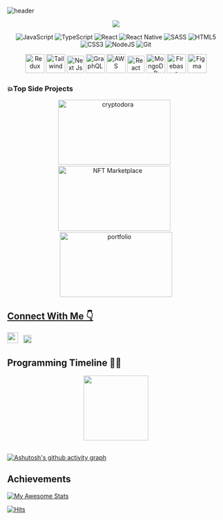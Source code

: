 ![header](https://capsule-render.vercel.app/api?type=wave&color=gradient&customColorList=6&height=260&section=header&text=Angels%20Elsa&fontSize=70&animation=fadeIn&fontAlignY=38&desc=Website%20Designer/Frontend%20Web%20&descAlignY=51&descAlign=62)

<p align="center">
  <img src="https://github-profile-trophy.vercel.app/?username=AngelsElsa&theme=algolia&row=1&column=4&margin-w=5" />
</p>   

<center>

![JavaScript](https://img.shields.io/badge/javascript-%23F7DF1E.svg?&style=for-the-badge&logo=javascript&logoColor=white)
![TypeScript](https://img.shields.io/badge/typescript-%23007ACC.svg?style=for-the-badge&logo=typescript&logoColor=white)
![React](https://img.shields.io/badge/react-%2320232A.svg?&style=for-the-badge&logo=react&logoColor=%2361DAFB)
![React Native](https://img.shields.io/badge/react%20native-%2320232A.svg?&style=for-the-badge&logo=react&logoColor=%2361DAFB)
![SASS](https://img.shields.io/badge/SASS-hotpink.svg?style=for-the-badge&logo=SASS&logoColor=white)
![HTML5](https://img.shields.io/badge/html5-%23E34F26.svg?&style=for-the-badge&logo=html5&logoColor=white)
![CSS3](https://img.shields.io/badge/css3-%231572B6.svg?&style=for-the-badge&logo=css3&logoColor=white)
![NodeJS](https://img.shields.io/badge/node.js-6DA55F?style=for-the-badge&logo=node.js&logoColor=white)
![Git](https://img.shields.io/badge/git-%23F05032.svg?&style=for-the-badge&logo=git&logoColor=white)

</center>

<p align="center">  
<a href="https://github.com/AngelsElsa"><img alt="Redux" src="https://img.icons8.com/color/344/redux.png" width="44px"></a>
<a href="https://github.com/AngelsElsa"><img alt="Tailwind" src="https://img.icons8.com/color/512/tailwind_css.png" width="44px"></a>
<a href="https://github.com/AngelsElsa"><img alt="Next Js" src="https://img.stackshare.io/service/5936/nextjs.png" width="40px"></a>
<a href="https://github.com/AngelsElsa"><img alt="GraphQL" src="https://img.icons8.com/color/344/graphql.png" width="44px"></a>
<a href="https://github.com/AngelsElsa"><img alt="AWS" src="https://img.icons8.com/color/344/amazon-web-services.png" width="44px"></a>
<a href="https://github.com/AngelsElsa"><img alt="React Router" src="https://encrypted-tbn0.gstatic.com/images?q=tbn:ANd9GcRkpce_C3eRHbmi-PngRYM8d4CkGkG6oXiw1NS5ER54G8yM4K4eNWQk0q495i_63egxDaU&usqp=CAU" width="40px"></a>
<a href="https://github.com/AngelsElsa"><img alt="MongoDB" src="https://img.icons8.com/external-tal-revivo-shadow-tal-revivo/344/external-mongodb-a-cross-platform-document-oriented-database-program-logo-shadow-tal-revivo.png" width="44px"></a>
<a href="https://github.com/AngelsElsa"><img alt="Firebase" src="https://img.icons8.com/color/344/firebase.png" width="44px"></a>
<a href="https://github.com/AngelsElsa"><img alt="Figma" src="https://img.icons8.com/color/344/figma--v1.png" width="44px"></a>
</p>

<h3>💥Top Side Projects</h3>

<p align="center">
<a href="https://cryptodora-app.web.app/" target="_blank" rel="noopener"><img src="https://i.ibb.co/HCRxzVF/website-main-dark.jpg" alt="cryptodora" border="0" width="260" height="150"></a>&nbsp;&nbsp;
<a href="https://nft-marketplace-sovq9dcag-AngelsElsa.vercel.app/" target="_blank" rel="noopener"><img src="https://i.ibb.co/P9Y4JH4/Screenshot-2023-01-09-103602.jpg" alt="NFT Marketplace" width="260" height="150" border="0" /></a>&nbsp;&nbsp;
<a href="https://www.yasindu.me/" target="_blank" rel="noopener"><img src="https://i.ibb.co/7zD3jyR/Screenshot-2023-01-09-104443.jpg" alt="portfolio" border="0" width="260" height="150"> </a>
</p>

<a href="http://youtube.a3b.io" target="_blank"><a href="https://imgflip.com/gif/72a546" width="468" height="60"/><h2>Connect With Me 👇</h2>
 <p align='left'>
   <!-- <a href="https://www.linkedin.com/in/yasinduneth/" target="_blank"><img height="25" src="https://raw.githubusercontent.com/UjwalKandi/UjwalKandi/changes-to-readme/svg/linkedin%20rect.svg"></a>&nbsp;&nbsp; -->
 <!-- <a href="https://twitter.com/yasindu_neth" target="_blank"><img height="25" src="https://raw.githubusercontent.com/UjwalKandi/UjwalKandi/changes-to-readme/svg/twitter%20rect.svg"></a>&nbsp;&nbsp; -->
 <a href="https://github.com/AngelsElsa" target="_blank"><img height="25" src="https://raw.githubusercontent.com/UjwalKandi/UjwalKandi/changes-to-readme/svg/github%20rect.svg"></a>&nbsp;&nbsp;
 <a href="mailto:silverwisdom615@gmail.com" target="_blank"><img height="19" src="https://upload.wikimedia.org/wikipedia/commons/a/ab/Gmail2020.logo.png"></a>&nbsp;&nbsp;
<!-- 
 🎮 Discord: brain#7768<br/>
  -->

<!-- [![Readme Card](https://github-readme-stats.vercel.app/api/pin/?username=AngelsElsa&repo=CryptoDora-Crypto-App&theme=chartreuse-dark&Text=FFFFFF)](https://github.com/AngelsElsa/CryptoDora-Crypto-App)
[![Readme Card](https://github-readme-stats.vercel.app/api/pin/?username=AngelsElsa&repo=NFT-Marketplace&theme=chartreuse-dark&Text=FFFFFF)](https://github.com/AngelsElsa/NFT-Marketplace)
[![Readme Card](https://github-readme-stats.vercel.app/api/pin/?username=AngelsElsa&repo=Portfolio-Website&theme=chartreuse-dark&Text=FFFFFF)](https://github.com/AngelsElsa/Portfolio-Website)
[![Readme Card](https://github-readme-stats.vercel.app/api/pin/?username=AngelsElsa&repo=Ecommerce-Platform&theme=chartreuse-dark&Text=FFFFFF)](https://github.com/AngelsElsa/Ecommerce-Platform) -->

## Programming Timeline 👨‍💻

<div align="center">
<img height="150px" src="https://github-readme-stats.vercel.app/api/top-langs/?username=AngelsElsa&layout=compact&theme=chartreuse-dark&count_private=true" />
</div>
  </br>
  
 [![Ashutosh's github activity graph](https://github-readme-activity-graph.cyclic.app/graph?username=AngelsElsa&theme=merko)](https://github.com/ashutosh00710/github-readme-activity-graph)


## Achievements
[![My Awesome Stats](https://awesome-github-stats.azurewebsites.net/user-stats/AngelsElsa?cardType=octocat&theme=chartreuse-dark&Text=FFFFFF)](https://github.com/AngelsElsa)
<a href="https://skyline.github.com/AngelsElsa/2022" title="2022 GitHub Skyline">
<!-- <img src="https://i.ibb.co/QHJty8y/skyline.jpg" alt="2022 GitHub Skyline" width="45%" height="200" /> -->
</a>

[![Hits](https://hits.seeyoufarm.com/api/count/incr/badge.svg?url=https%3A%2F%2Fgithub.com%2FAngelsElsa&count_bg=%23893DC8&title_bg=%23555555&icon=&icon_color=%23E7E7E7&title=PROFILE+VISITS&edge_flat=true)](https://hits.seeyoufarm.com)

